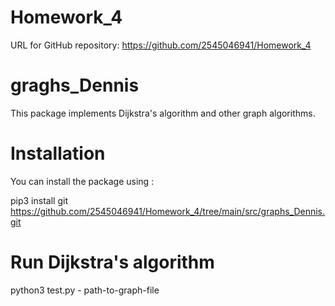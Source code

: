 # Homework_4

URL for GitHub repository: https://github.com/2545046941/Homework_4

# graghs_Dennis

This package implements Dijkstra's algorithm and other graph algorithms.

# Installation 

You can install the package using : 

pip3 install git https://github.com/2545046941/Homework_4/tree/main/src/graphs_Dennis.git

# Run Dijkstra's algorithm

python3 test.py - path-to-graph-file

